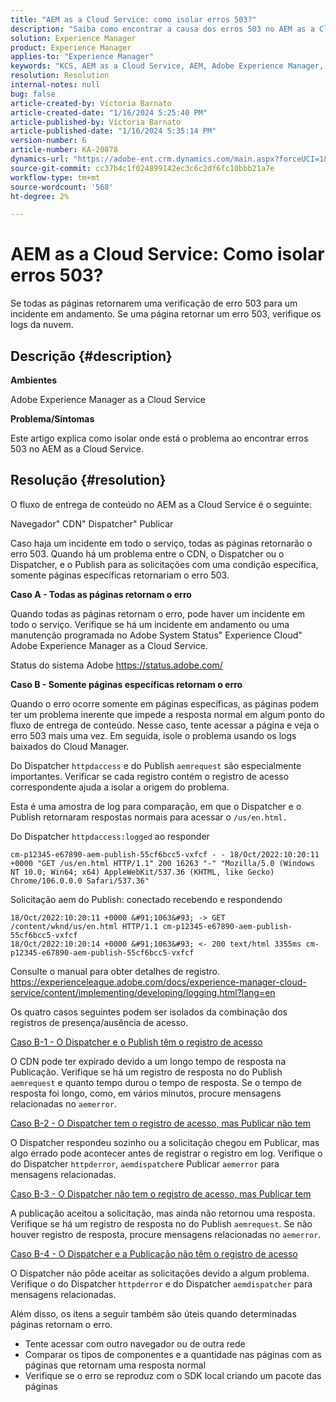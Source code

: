 ```yaml
---
title: "AEM as a Cloud Service: como isolar erros 503?"
description: "Saiba como encontrar a causa dos erros 503 no AEM as a Cloud Service."
solution: Experience Manager
product: Experience Manager
applies-to: "Experience Manager"
keywords: "KCS, AEM as a Cloud Service, AEM, Adobe Experience Manager, erros 503"
resolution: Resolution
internal-notes: null
bug: false
article-created-by: Victoria Barnato
article-created-date: "1/16/2024 5:25:40 PM"
article-published-by: Victoria Barnato
article-published-date: "1/16/2024 5:35:14 PM"
version-number: 6
article-number: KA-20878
dynamics-url: "https://adobe-ent.crm.dynamics.com/main.aspx?forceUCI=1&pagetype=entityrecord&etn=knowledgearticle&id=da091843-94b4-ee11-a569-6045bd006704"
source-git-commit: cc37b4c1f024899142ec3c6c2df6fc10bbb21a7e
workflow-type: tm+mt
source-wordcount: '568'
ht-degree: 2%

---
```


# AEM as a Cloud Service: Como isolar erros 503?


Se todas as páginas retornarem uma verificação de erro 503 para um incidente em andamento. Se uma página retornar um erro 503, verifique os logs da nuvem.

## Descrição {#description}


<b>Ambientes</b>

Adobe Experience Manager as a Cloud Service

<b>Problema/Sintomas</b>

Este artigo explica como isolar onde está o problema ao encontrar erros 503 no AEM as a Cloud Service.


## Resolução {#resolution}


O fluxo de entrega de conteúdo no AEM as a Cloud Service é o seguinte:

Navegador&quot; CDN&quot; Dispatcher&quot; Publicar

Caso haja um incidente em todo o serviço, todas as páginas retornarão o erro 503. Quando há um problema entre o CDN, o Dispatcher ou o Dispatcher, e o Publish para as solicitações com uma condição específica, somente páginas específicas retornariam o erro 503.

<b>Caso A - Todas as páginas retornam o erro</b>

Quando todas as páginas retornam o erro, pode haver um incidente em todo o serviço. Verifique se há um incidente em andamento ou uma manutenção programada no Adobe System Status&quot; Experience Cloud&quot; Adobe Experience Manager as a Cloud Service.

Status do sistema Adobe https://status.adobe.com/

<b>Caso B - Somente páginas específicas retornam o erro</b>

Quando o erro ocorre somente em páginas específicas, as páginas podem ter um problema inerente que impede a resposta normal em algum ponto do fluxo de entrega de conteúdo. Nesse caso, tente acessar a página e veja o erro 503 mais uma vez. Em seguida, isole o problema usando os logs baixados do Cloud Manager.

Do Dispatcher `httpdaccess` e do Publish `aemrequest` são especialmente importantes. Verificar se cada registro contém o registro de acesso correspondente ajuda a isolar a origem do problema.

Esta é uma amostra de log para comparação, em que o Dispatcher e o Publish retornaram respostas normais para acessar o `/us/en.html.`

Do Dispatcher `httpdaccess:logged` ao responder


```
cm-p12345-e67890-aem-publish-55cf6bcc5-vxfcf - - 18/Oct/2022:10:20:11 +0000 "GET /us/en.html HTTP/1.1" 200 16263 "-" "Mozilla/5.0 (Windows NT 10.0; Win64; x64) AppleWebKit/537.36 (KHTML, like Gecko) Chrome/106.0.0.0 Safari/537.36"
```


Solicitação aem do Publish: conectado recebendo e respondendo


```
18/Oct/2022:10:20:11 +0000 &#91;1063&#93; -> GET /content/wknd/us/en.html HTTP/1.1 cm-p12345-e67890-aem-publish-55cf6bcc5-vxfcf
18/Oct/2022:10:20:14 +0000 &#91;1063&#93; <- 200 text/html 3355ms cm-p12345-e67890-aem-publish-55cf6bcc5-vxfcf
```


Consulte o manual para obter detalhes de registro.
https://experienceleague.adobe.com/docs/experience-manager-cloud-service/content/implementing/developing/logging.html?lang=en

Os quatro casos seguintes podem ser isolados da combinação dos registros de presença/ausência de acesso.

<u>Caso B-1 - O Dispatcher e o Publish têm o registro de acesso</u>

O CDN pode ter expirado devido a um longo tempo de resposta na Publicação. Verifique se há um registro de resposta no do Publish `aemrequest` e quanto tempo durou o tempo de resposta. Se o tempo de resposta foi longo, como, em vários minutos, procure mensagens relacionadas no `aemerror`.

<u>Caso B-2 - O Dispatcher tem o registro de acesso, mas Publicar não tem</u>

O Dispatcher respondeu sozinho ou a solicitação chegou em Publicar, mas algo errado pode acontecer antes de registrar o registro em log. Verifique o do Dispatcher `httpderror`, `aemdispatcher`e Publicar `aemerror` para mensagens relacionadas.

<u>Caso B-3 - O Dispatcher não tem o registro de acesso, mas Publicar tem</u>

A publicação aceitou a solicitação, mas ainda não retornou uma resposta. Verifique se há um registro de resposta no do Publish `aemrequest`. Se não houver registro de resposta, procure mensagens relacionadas no `aemerror`.

<u>Caso B-4 - O Dispatcher e a Publicação não têm o registro de acesso</u>

O Dispatcher não pôde aceitar as solicitações devido a algum problema. Verifique o do Dispatcher `httpderror` e do Dispatcher `aemdispatcher` para mensagens relacionadas.

Além disso, os itens a seguir também são úteis quando determinadas páginas retornam o erro.

- Tente acessar com outro navegador ou de outra rede
- Comparar os tipos de componentes e a quantidade nas páginas com as páginas que retornam uma resposta normal
- Verifique se o erro se reproduz com o SDK local criando um pacote das páginas



